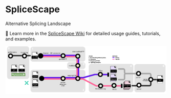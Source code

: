 #  SpliceScape
Alternative Splicing Landscape 

📖 Learn more in the [SpliceScape Wiki](https://github.com/labbces/SpliceScape/wiki) for detailed usage guides, tutorials, and examples.

![.](https://github.com/labbces/SpliceScape/blob/main/images/GeneralViewPipeline.png)
